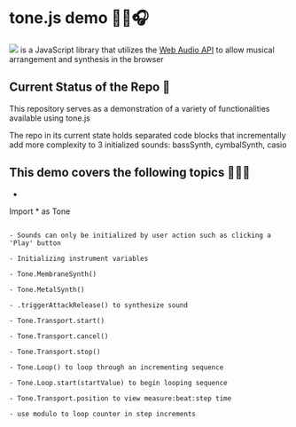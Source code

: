 # tone.js demo 🎵🎹🎧

[![](https://img.shields.io/badge/tone.js-F734D7?style=for-the-badge)](https://tonejs.github.io/) is a JavaScript library that utilizes the [Web Audio API](https://developer.mozilla.org/en-US/docs/Web/API/Web_Audio_API) to allow musical arrangement and synthesis in the browser

## Current Status of the Repo 🤔

This repository serves as a demonstration of a variety of functionalities available using tone.js

The repo in its current state holds separated code blocks that incrementally add more complexity to 3 initialized sounds: bassSynth, cymbalSynth, casio

## This demo covers the following topics 🧑🏻‍🏫

- ```js
Import * as Tone
```

- Sounds can only be initialized by user action such as clicking a 'Play' button

- Initializing instrument variables

- Tone.MembraneSynth()

- Tone.MetalSynth()

- .triggerAttackRelease() to synthesize sound

- Tone.Transport.start()

- Tone.Transport.cancel()

- Tone.Transport.stop()

- Tone.Loop() to loop through an incrementing sequence

- Tone.Loop.start(startValue) to begin looping sequence

- Tone.Transport.position to view measure:beat:step time

- use modulo to loop counter in step increments
